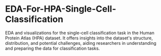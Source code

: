 # EDA-For-HPA-Single-Cell-Classification
EDA and visualizations for the single-cell classification task in the Human Protein Atlas (HPA) dataset. It offers insights into the dataset's structure, distribution, and potential challenges, aiding researchers in understanding and preparing the data for classification tasks.
